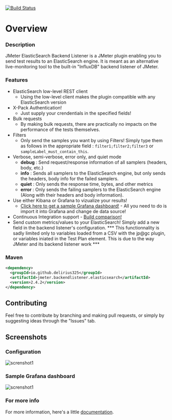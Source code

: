 [![Build Status](https://travis-ci.org/delirius325/jmeter-elasticsearch-backend-listener.svg?branch=master)](https://travis-ci.org/delirius325/jmeter-elasticsearch-backend-listener)

# Overview
### Description
JMeter ElasticSearch Backend Listener is a JMeter plugin enabling you to send test results to an ElasticSearch engine. It is meant as an alternative live-monitoring tool to the built-in "InfluxDB" backend listener of JMeter. 

### Features

* ElasticSearch low-level REST client
  * Using the low-level client makes the plugin compatible with any ElasticSearch version
* X-Pack Authentication!
  * Just supply your crendentials in the specified fields!
* Bulk requests
  * By making bulk requests, there are practically no impacts on the performance of the tests themselves. 
* Filters
  * Only send the samples you want by using Filters! Simply type them as follows in the appropriate field : ``filter1;filter2;filter3`` or ``sampleLabel_must_contain_this``.
* Verbose, semi-verbose, error only, and quiet mode
  * __debug__ : Send request/response information of all samplers (headers, body, etc.)
  * __info__ : Sends all samplers to the ElasticSearch engine, but only sends the headers, body info for the failed samplers.
  * __quiet__ : Only sends the response time, bytes, and other metrics
  * __error__ : Only sends the failing samplers to the ElasticSearch engine (Along with their headers and body information).
* Use either Kibana or Grafana to vizualize your results!
  * [Click here to get a sample Grafana dashboard!](https://github.com/delirius325/jmeter-elasticsearch-backend-listener/wiki/JMeter-Generic-Dashboard) - All you need to do is import it into Grafana and change de data source!
* Continuous Integration support - [Build comparison!](https://github.com/delirius325/jmeter-elasticsearch-backend-listener/wiki/Continuous-Integration---Build-Comparison)
* Send custom metrics/values to your ElasticSearch! Simply add a new field in the backend listener's configuration. *** This functionnality is sadly limited only to variables loaded from a CSV with the jp@gc plugin, or variables iniated in the Test Plan element. This is due to the way JMeter and its backend listener work ***
### Maven
```xml
<dependency>
  <groupId>io.github.delirius325</groupId>
  <artifactId>jmeter.backendlistener.elasticsearch</artifactId>
  <version>2.4.2</version>
</dependency>
```

## Contributing
Feel free to contribute by branching and making pull requests, or simply by suggesting ideas through the "Issues" tab.

## Screenshots
### Configuration
![screnshot1](https://cdn-images-1.medium.com/max/2000/1*iVb7mIp2dPg7zE4Ph3PrGQ.png "Screenshot of configuration")

### Sample Grafana dashboard
![screnshot1](https://image.ibb.co/jW6LNx/Screen_Shot_2018_03_21_at_10_21_18_AM.png "Sample Grafana Dashboard")

### For more info
For more information, here's a little [documentation](https://github.com/delirius325/jmeter-elasticsearch-backend-listener/wiki).
